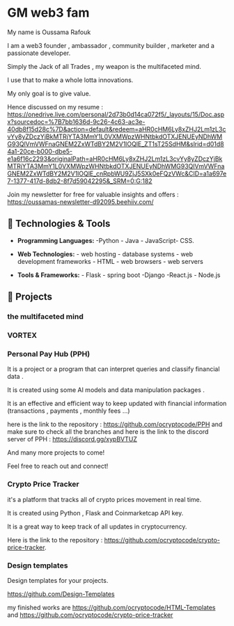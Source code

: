 # GM web3 fam

My name is Oussama Rafouk

I am a web3 founder , ambassador , community builder , marketer and a passionate developer.

Simply the Jack of all Trades , my weapon is the multifaceted mind.

I use that to make a whole lotta innovations.

My only goal is to give value.

Hence discussed on my resume : https://onedrive.live.com/personal/2d73b0d14ca072f5/_layouts/15/Doc.aspx?sourcedoc=%7B7bb1636d-9c26-4c63-ac3e-40db8f15d28c%7D&action=default&redeem=aHR0cHM6Ly8xZHJ2Lm1zL3cvYy8yZDczYjBkMTRjYTA3MmY1L0VXMWpzWHNtbkdOTXJENUEyNDhWMG93QlVmVWFnaGNEM2ZxWTdBY2M2V1lOQlE_ZT1sT25SdHM&slrid=d01d84a1-20ce-b000-dbe5-e1a6f16c2293&originalPath=aHR0cHM6Ly8xZHJ2Lm1zL3cvYy8yZDczYjBkMTRjYTA3MmY1L0VXMWpzWHNtbkdOTXJENUEyNDhWMG93QlVmVWFnaGNEM2ZxWTdBY2M2V1lOQlE_cnRpbWU9ZjJ5SXk0eFQzVWc&CID=a1a697e7-1377-417d-8db2-8f7d59042295&_SRM=0:G:182

Join my newsletter for free for valuable insights and offers : https://oussamas-newsletter-d92095.beehiiv.com/


## 🔧 Technologies & Tools

- **Programming Languages:** -Python - Java - JavaScript- CSS.
  
- **Web Technologies:** - web hosting - database systems - web development frameworks - HTML - web browsers - web servers
  
- **Tools & Frameworks:** - Flask - spring boot -Django -React.js - Node.js


## 🚀 Projects
### the multifaceted mind

### VORTEX
### Personal Pay Hub (PPH)
It is a project or a program that can interpret queries and classify financial data .

It is created using some AI models and data manipulation packages .

It is an effective and efficient way to keep updated with financial information (transactions , payments , monthly fees ...) 

here is the link to the repository : https://github.com/ocryptocode/PPH  and make sure to check all the branches
and here is the link to the discord server of PPH : https://discord.gg/xypBVTUZ

And many more projects to come!

Feel free to reach out and connect!

### Crypto Price Tracker
it's a platform that tracks all of crypto prices movement in real time.

It is created using Python , Flask and Coinmarketcap API key.

It is a great way to keep track of all updates in cryptocurrency.

Here is the link to the repository : https://github.com/ocryptocode/crypto-price-tracker.

### Design templates
Design templates for your projects.

https://github.com/Design-Templates


my finished works are https://github.com/ocryptocode/HTML-Templates and https://github.com/ocryptocode/crypto-price-tracker
